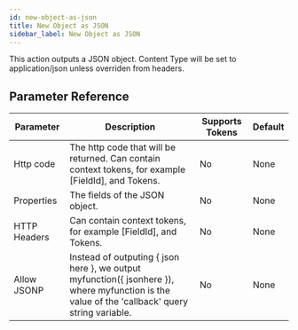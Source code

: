 ```yaml
---
id: new-object-as-json
title: New Object as JSON
sidebar_label: New Object as JSON
---
```



This action outputs a JSON object. Content Type will be set to application/json unless overriden from headers.

## Parameter Reference
| Parameter | Description | Supports Tokens | Default |
| -- | -- | -- | -- |
| Http code | The http code that will be returned. Can contain context tokens, for example [FieldId], and Tokens. | No | None |
| Properties | The fields of the JSON object. | No | None |
| HTTP Headers | Can contain context tokens, for example [FieldId], and Tokens. | No | None |
| Allow JSONP | Instead of outputing { json here }, we output myfunction({ jsonhere }), where myfunction is the value of the 'callback' query string variable. | No | None |
